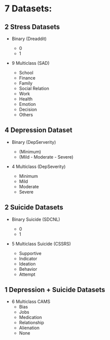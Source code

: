 # 7 Datasets:

## 2 Stress Datasets
- Binary (Dreaddit)
    + 0
    + 1

- 9 Multiclass (SAD)
    + School
    + Finance
    + Family
    + Social Relation
    + Work
    + Health
    + Emotion
    + Decision
    + Others


## 4 Depression Dataset
- Binary (DepServerity)
    + (Minimum)
    + (Mild - Moderate - Severe)

- 4 Multiclass (DepSeverity)
    + Minimum
    + Mild
    + Moderate
    + Severe


## 2 Suicide Datasets
- Binary Suicide (SDCNL)
    + 0
    + 1

- 5 Multiclass Suicide (CSSRS)
    + Supportive
    + Indicator
    + Ideation
    + Behavior
    + Attempt


## 1 Depression + Suicide Datasets
- 6 Multiclass CAMS
    + Bias
    + Jobs
    + Medication
    + Relationship
    + Alienation
    + None